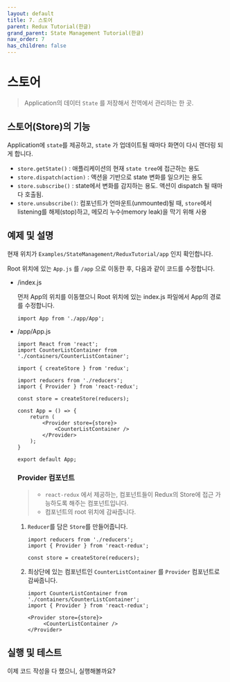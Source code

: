 ```yaml
---
layout: default
title: 7. 스토어
parent: Redux Tutorial(한글)
grand_parent: State Management Tutorial(한글)
nav_order: 7
has_children: false
---
```


# 스토어

> Application의 데이터 `State` 를 저장해서 전역에서 관리하는 한 곳.

## 스토어(Store)의 기능
Application에 `state`를 제공하고, `state` 가 업데이트될 때마다 화면이 다시 렌더링 되게 합니다.

 - `store.getState()` : 애플리케이션의 현재 `state tree`에 접근하는 용도
 - `store.dispatch(action)` : 액션을 기반으로 state 변화를 일으키는 용도
 - `store.subscribe()` : state에서 변화를 감지하는 용도. 액션이 dispatch 될 때마다 호출됨.
 - `store.unsubscribe()`: 컴포넌트가 언마운트(unmounted)될 때, `store`에서 listening를 해제(stop)하고, 메모리 누수(memory leak)을 막기 위해 사용
		 

## 예제 및 설명

현재 위치가 `Examples/StateManagement/ReduxTutorial/app` 인지 확인합니다.

Root 위치에 있는 `App.js` 를 `/app` 으로 이동한 후, 다음과 같이 코드를 수정합니다.

- /index.js

    먼저 App의 위치를 이동했으니 Root 위치에 있는 index.js 파일에서 App의 경로를 수정합니다.
    ```
    import App from './app/App';
    ```

- /app/App.js
    ```
    import React from 'react';
    import CounterListContainer from './containers/CounterListContainer';
    
    import { createStore } from 'redux';
    
    import reducers from './reducers';
    import { Provider } from 'react-redux';
    
    const store = createStore(reducers);
    
    const App = () => {
        return (
            <Provider store={store}>
                <CounterListContainer />
            </Provider>
        );
    }
    
    export default App;
    ```

  ### Provider 컴포넌트
    > - `react-redux` 에서 제공하는, 컴포넌트들이 Redux의 Store에 접근 가능하도록 해주는 컴포넌트입니다.
    > - 컴포넌트의 root 위치에 감싸줍니다.
    
    1. `Reducer`를 담은 `Store`를 만들어줍니다.
        ```
        import reducers from './reducers';
        import { Provider } from 'react-redux';
            
        const store = createStore(reducers);
        ```
    
    2. 최상단에 있는 컴포넌트인 `CounterListContainer` 를 `Provider` 컴포넌트로 감싸줍니다.
        ```
        import CounterListContainer from './containers/CounterListContainer';
        import { Provider } from 'react-redux';
        
        <Provider store={store}>
             <CounterListContainer />
        </Provider>
        ```

## 실행 및 테스트
이제 코드 작성을 다 했으니, 실행해볼까요?
